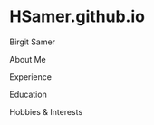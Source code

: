 # HSamer.github.io
<html>
 <head>
  Birgit Samer </head>
<body> 
 
 About Me
 
 Experience
 
 Education
 
 Hobbies & Interests

